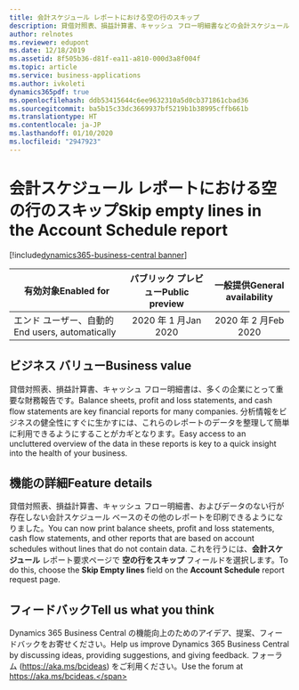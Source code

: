 ```yaml
---
title: 会計スケジュール レポートにおける空の行のスキップ
description: 貸借対照表、損益計算書、キャッシュ フロー明細書などの会計スケジュール ベースのレポートを、金額のない行を除外して印刷します。
author: relnotes
ms.reviewer: edupont
ms.date: 12/18/2019
ms.assetid: 8f505b36-d81f-ea11-a810-000d3a8f004f
ms.topic: article
ms.service: business-applications
ms.author: ivkoleti
dynamics365pdf: true
ms.openlocfilehash: ddb53415644c6ee9632310a5d0cb371861cbad36
ms.sourcegitcommit: ba5b15c33dc3669937bf5219b1b38995cffb661b
ms.translationtype: HT
ms.contentlocale: ja-JP
ms.lasthandoff: 01/10/2020
ms.locfileid: "2947923"
---
```

# <a name="skip-empty-lines-in-the-account-schedule-report"></a><span data-ttu-id="ecb6e-103">会計スケジュール レポートにおける空の行のスキップ</span><span class="sxs-lookup"><span data-stu-id="ecb6e-103">Skip empty lines in the Account Schedule report</span></span>
[!include[dynamics365-business-central banner](../includes/dynamics365-business-central.md)]

| <span data-ttu-id="ecb6e-104">有効対象</span><span class="sxs-lookup"><span data-stu-id="ecb6e-104">Enabled for</span></span>    |  <span data-ttu-id="ecb6e-105">パブリック プレビュー</span><span class="sxs-lookup"><span data-stu-id="ecb6e-105">Public preview</span></span> | <span data-ttu-id="ecb6e-106">一般提供</span><span class="sxs-lookup"><span data-stu-id="ecb6e-106">General availability</span></span> | 
| ---------- | :----------: |:----------: |
|<span data-ttu-id="ecb6e-107">エンド ユーザー、自動的</span><span class="sxs-lookup"><span data-stu-id="ecb6e-107">End users, automatically</span></span>|<span data-ttu-id="ecb6e-108">2020 年 1 月</span><span class="sxs-lookup"><span data-stu-id="ecb6e-108">Jan 2020</span></span>| <span data-ttu-id="ecb6e-109">2020 年 2 月</span><span class="sxs-lookup"><span data-stu-id="ecb6e-109">Feb 2020</span></span>|


## <a name="business-value"></a><span data-ttu-id="ecb6e-110">ビジネス バリュー</span><span class="sxs-lookup"><span data-stu-id="ecb6e-110">Business value</span></span>
<!-- bv start -->
<span data-ttu-id="ecb6e-111">貸借対照表、損益計算書、キャッシュ フロー明細書は、多くの企業にとって重要な財務報告です。</span><span class="sxs-lookup"><span data-stu-id="ecb6e-111">Balance sheets, profit and loss statements, and cash flow statements are key financial reports for many companies.</span></span> <span data-ttu-id="ecb6e-112">分析情報をビジネスの健全性にすぐに生かすには、これらのレポートのデータを整理して簡単に利用できるようにすることがカギとなります。</span><span class="sxs-lookup"><span data-stu-id="ecb6e-112">Easy access to an uncluttered overview of the data in these reports is key to a quick insight into the health of your business.</span></span>
<!-- bv end -->



## <a name="feature-details"></a><span data-ttu-id="ecb6e-113">機能の詳細</span><span class="sxs-lookup"><span data-stu-id="ecb6e-113">Feature details</span></span>
<!--feature detail start -->
<span data-ttu-id="ecb6e-114">貸借対照表、損益計算書、キャッシュ フロー明細書、およびデータのない行が存在しない会計スケジュール ベースのその他のレポートを印刷できるようになりました。</span><span class="sxs-lookup"><span data-stu-id="ecb6e-114">You can now print balance sheets, profit and loss statements, cash flow statements, and other reports that are based on account schedules without lines that do not contain data.</span></span> <span data-ttu-id="ecb6e-115">これを行うには、**会計スケジュール** レポート要求ページで **空の行をスキップ** フィールドを選択します。</span><span class="sxs-lookup"><span data-stu-id="ecb6e-115">To do this, choose the **Skip Empty lines** field on the **Account Schedule** report request page.</span></span> 
<!--feature detail end -->






## <a name="tell-us-what-you-think"></a><span data-ttu-id="ecb6e-116">フィードバック</span><span class="sxs-lookup"><span data-stu-id="ecb6e-116">Tell us what you think</span></span>
<span data-ttu-id="ecb6e-117">Dynamics 365 Business Central の機能向上のためのアイデア、提案、フィードバックをお寄せください。</span><span class="sxs-lookup"><span data-stu-id="ecb6e-117">Help us improve Dynamics 365 Business Central by discussing ideas, providing suggestions, and giving feedback.</span></span> <span data-ttu-id="ecb6e-118">フォーラム (https://aka.ms/bcideas) をご利用ください。</span><span class="sxs-lookup"><span data-stu-id="ecb6e-118">Use the forum at https://aka.ms/bcideas.</span></span>



